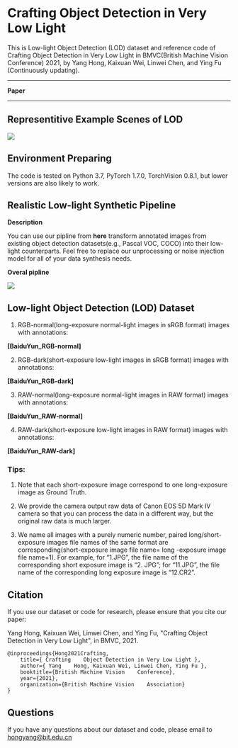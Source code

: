 # Crafting Object Detection in Very Low Light

This is Low-light Object Detection (LOD) dataset and reference code of Crafting Object Detection in Very Low Light in BMVC(British Machine Vision Conference) 2021, by Yang Hong, Kaixuan Wei, Linwei Chen, and Ying Fu (Continuously updating).

------

**Paper**

------



## Representitive Example Scenes of LOD

![](https://cdn.jsdelivr.net/gh/MUYIio/CDN@2.0/Images/Paper/1.png)



## Environment Preparing

The code is tested on Python 3.7, PyTorch 1.7.0, TorchVision 0.8.1, but lower versions are also likely to work.



## Realistic Low-light Synthetic Pipeline

**Description**

You can use our pipline from **here** transform annotated images from existing object detection datasets(e.g., Pascal VOC, COCO) into their low-light counterparts. Feel free to replace our unprocessing or noise injection model for all of your data synthesis needs.

**Overal pipline**

![](https://cdn.jsdelivr.net/gh/MUYIio/CDN@2.0/Images/Paper/2.png)



## Low-light Object Detection (LOD) Dataset

1. RGB-normal(long-exposure normal-light images in sRGB format) images with annotations: 

**[BaiduYun_RGB-normal]**

2. RGB-dark(short-exposure low-light images in sRGB format) images with annotations: 

**[BaiduYun_RGB-dark]**

3. RAW-normal(long-exposure normal-light images in RAW format) images with annotations: 

**[BaiduYun_RAW-normal]**

4. RAW-dark(short-exposure low-light images in RAW format) images with annotations: 

**[BaiduYun_RAW-dark]**

 

### Tips:

1. Note that each short-exposure image correspond to one long-exposure image as Ground Truth.

2. We provide the camera output raw data of Canon EOS 5D Mark IV camera so that you can process the data in a different way, but the original raw data is much larger. 

3. We name all images with a purely numeric number, paired long/short-exposure images file names of the same format are corresponding(short-exposure image file name= long -exposure image file name+1). For example, for “1.JPG”, the file name of the corresponding short exposure image is “2. JPG”; for “11.JPG”, the file name of the corresponding long exposure image is “12.CR2”.



## Citation

If you use our dataset or code for research, please ensure that you cite our paper:

Yang Hong, Kaixuan Wei, Linwei Chen, and Ying Fu, "Crafting Object Detection in Very Low Light", in BMVC, 2021.

```
@inproceedings{Hong2021Crafting,
	title={ Crafting    Object Detection in Very Low Light },     
	author={ Yang    Hong, Kaixuan Wei, Linwei Chen, Ying Fu },     
	booktitle={British Machine Vision    Conference},     
	year={2021},     
	organization={British Machine Vision    Association} 
}   
```



## Questions

If you have any questions about our dataset and code, please email to hongyang@bit.edu.cn